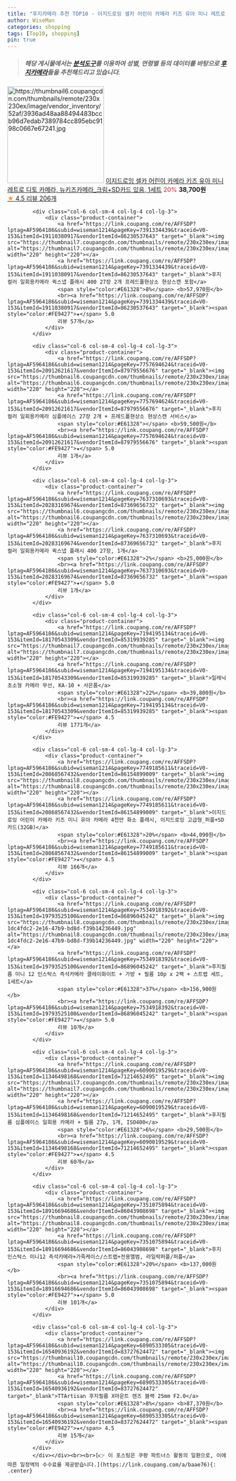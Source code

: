 ```yaml
---
title: "후지카메라 추천 TOP10 - 이지드로잉 셀카 어린이 카메라 키즈 유아 미니 레트로 디토 카메라, 뉴키즈카메라_크림+SD카드 있음, 1세트"
author: WiseMan
categories: shopping
tags: [Top10, shopping]
pin: true
---
```


> ##### 해당 게시물에서는 [**분석도구**](https://itemscout.io/)를 이용하여 **성별**, **연령별** 등의 데이터를 바탕으로 [**후지카메라**](https://link.coupang.com/a/baae76)들을 추천해드리고 있습니다.
<div class="container"><div class="row">
            <div class="col-6 col-sm-4 col-lg-4 col-lg-3">
                <div class="product-container">
                    <a href="https://link.coupang.com/re/AFFSDP?lptag=AF5964186&subid=wiseman1214&pageKey=7584553709&traceid=V0-153&itemId=18873361841&vendorItemId=86002039327" target="_blank"><img src="https://thumbnail6.coupangcdn.com/thumbnails/remote/230x230ex/image/vendor_inventory/52af/3936ad48aa88494483bccb96d7edab7389784cc895ebc9198c0667e67241.jpg" alt="https://thumbnail6.coupangcdn.com/thumbnails/remote/230x230ex/image/vendor_inventory/52af/3936ad48aa88494483bccb96d7edab7389784cc895ebc9198c0667e67241.jpg" width="220" height="220"></a>
                    <a href="https://link.coupang.com/re/AFFSDP?lptag=AF5964186&subid=wiseman1214&pageKey=7584553709&traceid=V0-153&itemId=18873361841&vendorItemId=86002039327" target="_blank">이지드로잉 셀카 어린이 카메라 키즈 유아 미니 레트로 디토 카메라, 뉴키즈카메라_크림+SD카드 있음, 1세트</a>
                    <span style="color:#E61328">20%</span> <b>38,700원</b>
                    <br><a href="https://link.coupang.com/re/AFFSDP?lptag=AF5964186&subid=wiseman1214&pageKey=7584553709&traceid=V0-153&itemId=18873361841&vendorItemId=86002039327" target="_blank"><span style="color:#FE9427">★</span> 4.5
                    리뷰 206개</a>
                </div>
            </div>
            
            <div class="col-6 col-sm-4 col-lg-4 col-lg-3">
                <div class="product-container">
                    <a href="https://link.coupang.com/re/AFFSDP?lptag=AF5964186&subid=wiseman1214&pageKey=7391334439&traceid=V0-153&itemId=19110380917&vendorItemId=86230537643" target="_blank"><img src="https://thumbnail7.coupangcdn.com/thumbnails/remote/230x230ex/image/vendor_inventory/a5ef/642d33e45d5260012509a1bfcdb4a4f206c696cb621f6e8a88a4e978658c.png" alt="https://thumbnail7.coupangcdn.com/thumbnails/remote/230x230ex/image/vendor_inventory/a5ef/642d33e45d5260012509a1bfcdb4a4f206c696cb621f6e8a88a4e978658c.png" width="220" height="220"></a>
                    <a href="https://link.coupang.com/re/AFFSDP?lptag=AF5964186&subid=wiseman1214&pageKey=7391334439&traceid=V0-153&itemId=19110380917&vendorItemId=86230537643" target="_blank">후지 컬러 일회용카메라 퀵스냅 플래시 400 27장 2개 프레드폴현상소 현상스캔 포함</a>
                    <span style="color:#E61328">8%</span> <b>57,970원</b>
                    <br><a href="https://link.coupang.com/re/AFFSDP?lptag=AF5964186&subid=wiseman1214&pageKey=7391334439&traceid=V0-153&itemId=19110380917&vendorItemId=86230537643" target="_blank"><span style="color:#FE9427">★</span> 5.0
                    리뷰 57개</a>
                </div>
            </div>
            
            <div class="col-6 col-sm-4 col-lg-4 col-lg-3">
                <div class="product-container">
                    <a href="https://link.coupang.com/re/AFFSDP?lptag=AF5964186&subid=wiseman1214&pageKey=7757694624&traceid=V0-153&itemId=20912621617&vendorItemId=87979556676" target="_blank"><img src="https://thumbnail6.coupangcdn.com/thumbnails/remote/230x230ex/image/vendor_inventory/7242/af9e2cc1205e176be200387b7cf13cb167213b80a8abcb7709190a91a33f.png" alt="https://thumbnail6.coupangcdn.com/thumbnails/remote/230x230ex/image/vendor_inventory/7242/af9e2cc1205e176be200387b7cf13cb167213b80a8abcb7709190a91a33f.png" width="220" height="220"></a>
                    <a href="https://link.coupang.com/re/AFFSDP?lptag=AF5964186&subid=wiseman1214&pageKey=7757694624&traceid=V0-153&itemId=20912621617&vendorItemId=87979556676" target="_blank">후지 컬러 일회용카메라 심플에이스 27장 2개 + 프레드폴현상소 현상스캔 서비스</a>
                    <span style="color:#E61328"></span> <b>59,500원</b>
                    <br><a href="https://link.coupang.com/re/AFFSDP?lptag=AF5964186&subid=wiseman1214&pageKey=7757694624&traceid=V0-153&itemId=20912621617&vendorItemId=87979556676" target="_blank"><span style="color:#FE9427">★</span> 5.0
                    리뷰 1개</a>
                </div>
            </div>
            
            <div class="col-6 col-sm-4 col-lg-4 col-lg-3">
                <div class="product-container">
                    <a href="https://link.coupang.com/re/AFFSDP?lptag=AF5964186&subid=wiseman1214&pageKey=7637310693&traceid=V0-153&itemId=20283169674&vendorItemId=87369656732" target="_blank"><img src="https://thumbnail6.coupangcdn.com/thumbnails/remote/230x230ex/image/vendor_inventory/5ad2/80ef6033b748c4305686699201414e71da87512a8a129438de31833a3db0.png" alt="https://thumbnail6.coupangcdn.com/thumbnails/remote/230x230ex/image/vendor_inventory/5ad2/80ef6033b748c4305686699201414e71da87512a8a129438de31833a3db0.png" width="220" height="220"></a>
                    <a href="https://link.coupang.com/re/AFFSDP?lptag=AF5964186&subid=wiseman1214&pageKey=7637310693&traceid=V0-153&itemId=20283169674&vendorItemId=87369656732" target="_blank">후지 컬러 일회용카메라 퀵스냅 플래시 400 27장, 1개</a>
                    <span style="color:#E61328">2%</span> <b>25,000원</b>
                    <br><a href="https://link.coupang.com/re/AFFSDP?lptag=AF5964186&subid=wiseman1214&pageKey=7637310693&traceid=V0-153&itemId=20283169674&vendorItemId=87369656732" target="_blank"><span style="color:#FE9427">★</span> 5.0
                    리뷰 1개</a>
                </div>
            </div>
            
            <div class="col-6 col-sm-4 col-lg-4 col-lg-3">
                <div class="product-container">
                    <a href="https://link.coupang.com/re/AFFSDP?lptag=AF5964186&subid=wiseman1214&pageKey=7194195134&traceid=V0-153&itemId=18170543309&vendorItemId=85319939285" target="_blank"><img src="https://thumbnail7.coupangcdn.com/thumbnails/remote/230x230ex/image/vendor_inventory/f821/060f0cc48ce9c12b36b049a091ff597f8f18d43ac070bc59ef7ad8b1253c.jpg" alt="https://thumbnail7.coupangcdn.com/thumbnails/remote/230x230ex/image/vendor_inventory/f821/060f0cc48ce9c12b36b049a091ff597f8f18d43ac070bc59ef7ad8b1253c.jpg" width="220" height="220"></a>
                    <a href="https://link.coupang.com/re/AFFSDP?lptag=AF5964186&subid=wiseman1214&pageKey=7194195134&traceid=V0-153&itemId=18170543309&vendorItemId=85319939285" target="_blank">일레닉 초소형 카메라 무선, KA-10 + 사은품</a>
                    <span style="color:#E61328">22%</span> <b>39,800원</b>
                    <br><a href="https://link.coupang.com/re/AFFSDP?lptag=AF5964186&subid=wiseman1214&pageKey=7194195134&traceid=V0-153&itemId=18170543309&vendorItemId=85319939285" target="_blank"><span style="color:#FE9427">★</span> 4.5
                    리뷰 1771개</a>
                </div>
            </div>
            
            <div class="col-6 col-sm-4 col-lg-4 col-lg-3">
                <div class="product-container">
                    <a href="https://link.coupang.com/re/AFFSDP?lptag=AF5964186&subid=wiseman1214&pageKey=7749185611&traceid=V0-153&itemId=20868567432&vendorItemId=86154899009" target="_blank"><img src="https://thumbnail8.coupangcdn.com/thumbnails/remote/230x230ex/image/vendor_inventory/bbfe/cbf995f6748efd94b462f15c30951dd69d681110d08d5e8206acd8f2a2b1.jpg" alt="https://thumbnail8.coupangcdn.com/thumbnails/remote/230x230ex/image/vendor_inventory/bbfe/cbf995f6748efd94b462f15c30951dd69d681110d08d5e8206acd8f2a2b1.jpg" width="220" height="220"></a>
                    <a href="https://link.coupang.com/re/AFFSDP?lptag=AF5964186&subid=wiseman1214&pageKey=7749185611&traceid=V0-153&itemId=20868567432&vendorItemId=86154899009" target="_blank">이지드로잉 어린이 카메라 키즈 미니 유아 카메라 4천만 화소 플래시, 이지드로잉 고급형_퍼플+SD카드(32GB)</a>
                    <span style="color:#E61328">20%</span> <b>44,090원</b>
                    <br><a href="https://link.coupang.com/re/AFFSDP?lptag=AF5964186&subid=wiseman1214&pageKey=7749185611&traceid=V0-153&itemId=20868567432&vendorItemId=86154899009" target="_blank"><span style="color:#FE9427">★</span> 4.5
                    리뷰 166개</a>
                </div>
            </div>
            
            <div class="col-6 col-sm-4 col-lg-4 col-lg-3">
                <div class="product-container">
                    <a href="https://link.coupang.com/re/AFFSDP?lptag=AF5964186&subid=wiseman1214&pageKey=7534918392&traceid=V0-153&itemId=19793525100&vendorItemId=86896045242" target="_blank"><img src="https://thumbnail8.coupangcdn.com/thumbnails/remote/230x230ex/image/retail/images/1188259761826890-1dc4fdc2-2e16-47b9-bd8d-f39b14236449.jpg" alt="https://thumbnail8.coupangcdn.com/thumbnails/remote/230x230ex/image/retail/images/1188259761826890-1dc4fdc2-2e16-47b9-bd8d-f39b14236449.jpg" width="220" height="220"></a>
                    <a href="https://link.coupang.com/re/AFFSDP?lptag=AF5964186&subid=wiseman1214&pageKey=7534918392&traceid=V0-153&itemId=19793525100&vendorItemId=86896045242" target="_blank">후지필름 미니 12 인스탁스 즉석카메라 클레이화이트 + 가방 + 필름 10p x 2팩 + 스트랩 세트, 1세트</a>
                    <span style="color:#E61328">37%</span> <b>156,900원</b>
                    <br><a href="https://link.coupang.com/re/AFFSDP?lptag=AF5964186&subid=wiseman1214&pageKey=7534918392&traceid=V0-153&itemId=19793525100&vendorItemId=86896045242" target="_blank"><span style="color:#FE9427">★</span> 5.0
                    리뷰 10개</a>
                </div>
            </div>
            
            <div class="col-6 col-sm-4 col-lg-4 col-lg-3">
                <div class="product-container">
                    <a href="https://link.coupang.com/re/AFFSDP?lptag=AF5964186&subid=wiseman1214&pageKey=6090019529&traceid=V0-153&itemId=11346498168&vendorItemId=71214652495" target="_blank"><img src="https://thumbnail7.coupangcdn.com/thumbnails/remote/230x230ex/image/vendor_inventory/a147/2475fde3584cdf78158b7a952079aac48cccba41ded10d8172cfdd70a568.jpg" alt="https://thumbnail7.coupangcdn.com/thumbnails/remote/230x230ex/image/vendor_inventory/a147/2475fde3584cdf78158b7a952079aac48cccba41ded10d8172cfdd70a568.jpg" width="220" height="220"></a>
                    <a href="https://link.coupang.com/re/AFFSDP?lptag=AF5964186&subid=wiseman1214&pageKey=6090019529&traceid=V0-153&itemId=11346498168&vendorItemId=71214652495" target="_blank">후지필름 심플에이스 일회용 카메라 + 필름 27p, 1개, ISO400</a>
                    <span style="color:#E61328">6%</span> <b>29,500원</b>
                    <br><a href="https://link.coupang.com/re/AFFSDP?lptag=AF5964186&subid=wiseman1214&pageKey=6090019529&traceid=V0-153&itemId=11346498168&vendorItemId=71214652495" target="_blank"><span style="color:#FE9427">★</span> 4.5
                    리뷰 60개</a>
                </div>
            </div>
            
            <div class="col-6 col-sm-4 col-lg-4 col-lg-3">
                <div class="product-container">
                    <a href="https://link.coupang.com/re/AFFSDP?lptag=AF5964186&subid=wiseman1214&pageKey=7351075894&traceid=V0-153&itemId=18916694686&vendorItemId=86043908698" target="_blank"><img src="https://thumbnail8.coupangcdn.com/thumbnails/remote/230x230ex/image/vendor_inventory/c256/9b89ed3a66631700623a22294a04c3cecbce4ec6853d1fa053f326ff31b6.jpg" alt="https://thumbnail8.coupangcdn.com/thumbnails/remote/230x230ex/image/vendor_inventory/c256/9b89ed3a66631700623a22294a04c3cecbce4ec6853d1fa053f326ff31b6.jpg" width="220" height="220"></a>
                    <a href="https://link.coupang.com/re/AFFSDP?lptag=AF5964186&subid=wiseman1214&pageKey=7351075894&traceid=V0-153&itemId=18916694686&vendorItemId=86043908698" target="_blank">후지 인스탁스 미니12 즉석카메라+가죽케이스/스트랩+전용앨범, 라일락퍼플/퍼플</a>
                    <span style="color:#E61328">20%</span> <b>137,000원</b>
                    <br><a href="https://link.coupang.com/re/AFFSDP?lptag=AF5964186&subid=wiseman1214&pageKey=7351075894&traceid=V0-153&itemId=18916694686&vendorItemId=86043908698" target="_blank"><span style="color:#FE9427">★</span> 5.0
                    리뷰 101개</a>
                </div>
            </div>
            
            <div class="col-6 col-sm-4 col-lg-4 col-lg-3">
                <div class="product-container">
                    <a href="https://link.coupang.com/re/AFFSDP?lptag=AF5964186&subid=wiseman1214&pageKey=6890533305&traceid=V0-153&itemId=16540936192&vendorItemId=83727624472" target="_blank"><img src="https://thumbnail10.coupangcdn.com/thumbnails/remote/230x230ex/image/rs_quotation_api/pbtmelxn/092c7729870944f0a233bb7a2a6140a5.jpg" alt="https://thumbnail10.coupangcdn.com/thumbnails/remote/230x230ex/image/rs_quotation_api/pbtmelxn/092c7729870944f0a233bb7a2a6140a5.jpg" width="220" height="220"></a>
                    <a href="https://link.coupang.com/re/AFFSDP?lptag=AF5964186&subid=wiseman1214&pageKey=6890533305&traceid=V0-153&itemId=16540936192&vendorItemId=83727624472" target="_blank">TTArtisan 후지필름 X마운트 렌즈 블랙 25mm F2.0</a>
                    <span style="color:#E61328">8%</span> <b>87,370원</b>
                    <br><a href="https://link.coupang.com/re/AFFSDP?lptag=AF5964186&subid=wiseman1214&pageKey=6890533305&traceid=V0-153&itemId=16540936192&vendorItemId=83727624472" target="_blank"><span style="color:#FE9427">★</span> 4.5
                    리뷰 15개</a>
                </div>
            </div>
            </div></div><br><br>[👉 이 포스팅은 쿠팡 파트너스 활동의 일환으로, 이에 따른 일정액의 수수료를 제공받습니다.](https://link.coupang.com/a/baae76){: .center}
